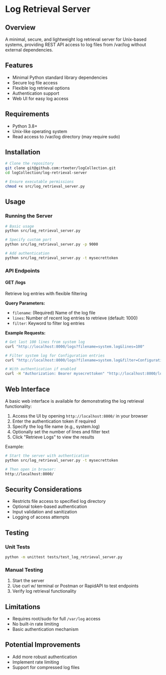 # Log Retrieval Server

## Overview
A minimal, secure, and lightweight log retrieval server for Unix-based systems, providing REST API access to log files from /var/log without external dependencies.

## Features
- Minimal Python standard library dependencies
- Secure log file access
- Flexible log retrieval options
- Authentication support
- Web UI for easy log access

## Requirements
- Python 3.8+
- Unix-like operating system
- Read access to /var/log directory (may require sudo)

## Installation
```bash
# Clone the repository
git clone git@github.com:rteeter/logCollection.git
cd logCollection/log-retrieval-server

# Ensure executable permissions
chmod +x src/log_retrieval_server.py
```

## Usage

### Running the Server
```bash
# Basic usage
python src/log_retrieval_server.py

# Specify custom port
python src/log_retrieval_server.py -p 9000

# Add authentication
python src/log_retrieval_server.py -t mysecrettoken
```

### API Endpoints

#### GET /logs
Retrieve log entries with flexible filtering

**Query Parameters:**
- `filename`: (Required) Name of the log file
- `lines`: Number of recent log entries to retrieve (default: 1000)
- `filter`: Keyword to filter log entries

**Example Requests:**
```bash
# Get last 100 lines from system log
curl "http://localhost:8000/logs?filename=system.log&lines=100"

# Filter system log for Configuration entries
curl "http://localhost:8000/logs?filename=system.log&filter=Configuration"

# With authentication if enabled
curl -H "Authorization: Bearer mysecrettoken" "http://localhost:8000/logs?filename=system.log"
```

## Web Interface
A basic web interface is available for demonstrating the log retrieval functionality:

1. Access the UI by opening `http://localhost:8000/` in your browser
2. Enter the authentication token if required
3. Specify the log file name (e.g., system.log)
4. Optionally set the number of lines and filter text
5. Click "Retrieve Logs" to view the results

Example:
```bash
# Start the server with authentication
python src/log_retrieval_server.py -t mysecrettoken

# Then open in browser:
http://localhost:8000/
```

## Security Considerations
- Restricts file access to specified log directory
- Optional token-based authentication
- Input validation and sanitization
- Logging of access attempts

## Testing

### Unit Tests
```bash
python -m unittest tests/test_log_retrieval_server.py
```

### Manual Testing
1. Start the server
2. Use curl w/ terminal or Postman or RapidAPI to test endpoints
3. Verify log retrieval functionality

## Limitations
- Requires root/sudo for full `/var/log` access
- No built-in rate limiting
- Basic authentication mechanism

## Potential Improvements
- Add more robust authentication
- Implement rate limiting
- Support for compressed log files
